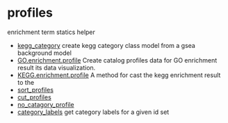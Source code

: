# profiles

enrichment term statics helper

+ [kegg_category](profiles/kegg_category.1) create kegg category class model from a gsea background model
+ [GO.enrichment.profile](profiles/GO.enrichment.profile.1) Create catalog profiles data for GO enrichment result its data visualization.
+ [KEGG.enrichment.profile](profiles/KEGG.enrichment.profile.1) A method for cast the kegg enrichment result to the 
+ [sort_profiles](profiles/sort_profiles.1) 
+ [cut_profiles](profiles/cut_profiles.1) 
+ [no_catagory_profile](profiles/no_catagory_profile.1) 
+ [category_labels](profiles/category_labels.1) get category labels for a given id set
